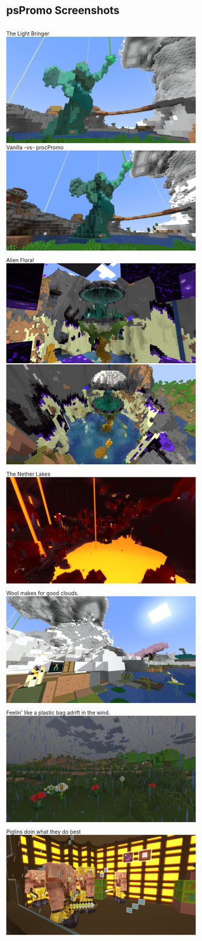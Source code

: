 # psPromo Screenshots

<br/>
The Light Bringer
<img src="LightBringer_2024-01-08.png" alt="The Light Bringer" style="margin-left:auto;margin-right:auto;">
Vanilla -vs- procPromo
<img src="LightBringer_compare_2024-01-08.png" alt="The Light Bringer Compared" style="margin-left:auto;margin-right:auto;">

Alien Flora!
<img src="AlienFlora_2024-01-08.png" alt="Alien Flora" style="margin-left:auto;margin-right:auto;">
<img src="AlienFlora_highAngle_2024-01-08.png" alt="Alien Flora High Angle" style="margin-left:auto;margin-right:auto;">

The Nether Lakes
<img src="NetherLavaLake_2024-01-10.png" alt="Nether Lakes" style="margin-left:auto;margin-right:auto;">

Wool makes for good clouds.
<img src="CloudPillar_2024-01-08.png" alt="Cloud Pillar" style="margin-left:auto;margin-right:auto;">

Feelin' like a plastic bag adrift in the wind.
<img src="FlowersInRain_2024-01-09.png" alt="Flowers In Rain" style="margin-left:auto;margin-right:auto;">

Piglins doin what they do best
<img src="PiglinTradingFarm_2024-01-08.png" alt="Piglins Tradin" style="margin-left:auto;margin-right:auto;">


